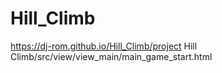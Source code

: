 # Hill_Climb
https://dj-rom.github.io/Hill_Climb/project Hill Climb/src/view/view_main/main_game_start.html

